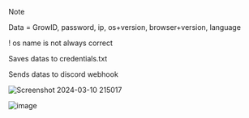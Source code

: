 > [!NOTE]
> Data = GrowID, password, ip, os+version, browser+version, language
>
> ! os name is not always correct
> 
> Saves datas to credentials.txt
> 
> Sends datas to discord webhook
>

![Screenshot 2024-03-10 215017](https://github.com/Bt08s/Growtopia-Phisher/assets/68190921/53897f1a-cc53-4394-9c5e-381ee8208939)

![image](https://github.com/Bt08s/Growtopia-Fisher/assets/68190921/8dc79b56-1373-43b6-ae11-b015898f12a4)
